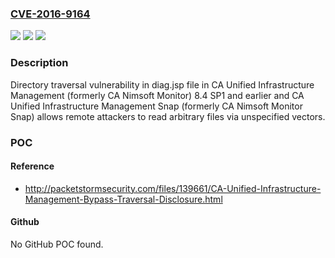 ### [CVE-2016-9164](https://cve.mitre.org/cgi-bin/cvename.cgi?name=CVE-2016-9164)
![](https://img.shields.io/static/v1?label=Product&message=n%2Fa&color=blue)
![](https://img.shields.io/static/v1?label=Version&message=n%2Fa&color=blue)
![](https://img.shields.io/static/v1?label=Vulnerability&message=n%2Fa&color=brighgreen)

### Description

Directory traversal vulnerability in diag.jsp file in CA Unified Infrastructure Management (formerly CA Nimsoft Monitor) 8.4 SP1 and earlier and CA Unified Infrastructure Management Snap (formerly CA Nimsoft Monitor Snap) allows remote attackers to read arbitrary files via unspecified vectors.

### POC

#### Reference
- http://packetstormsecurity.com/files/139661/CA-Unified-Infrastructure-Management-Bypass-Traversal-Disclosure.html

#### Github
No GitHub POC found.

